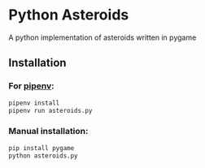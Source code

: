 # Python Asteroids

A python implementation of asteroids written in pygame

## Installation
### For [pipenv](https://pipenv.readthedocs.io/):
```bash
pipenv install
pipenv run asteroids.py
```
### Manual installation:
```bash
pip install pygame
python asteroids.py
```
